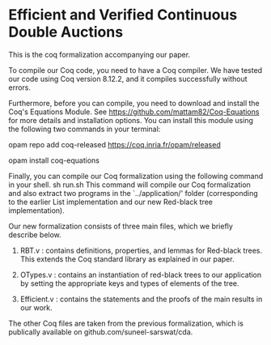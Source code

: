 # Efficient and Verified Continuous Double Auctions
This is the coq formalization accompanying our paper. 

To compile our Coq code, you need to have a Coq compiler. We have tested our code using Coq version 8.12.2, and it compiles successfully without errors.

Furthermore, before you can compile, you need to download and install the Coq's Equations Module.
See https://github.com/mattam82/Coq-Equations for more details and installation options. You can install this module using the following two commands in your terminal:

opam repo add coq-released https://coq.inria.fr/opam/released

opam install coq-equations

Finally, you can compile our Coq formalization using the following command in your shell.
    sh run.sh
This command will compile our Coq formalization and also extract two programs in the `../application/' folder (corresponding to the earlier List implementation and our new Red-black tree implementation).

Our new formalization consists of three main files, which we briefly describe below.

1. RBT.v : contains definitions, properties, and lemmas for Red-black trees. This extends the Coq standard library as explained in our paper.
 
2. OTypes.v : contains an instantiation of red-black trees to our application by setting the appropriate keys and types of elements of the tree.

3. Efficient.v : contains the statements and the proofs of the main results in our work. 

The other Coq files are taken from the previous formalization, which is publically available on github.com/suneel-sarswat/cda.
